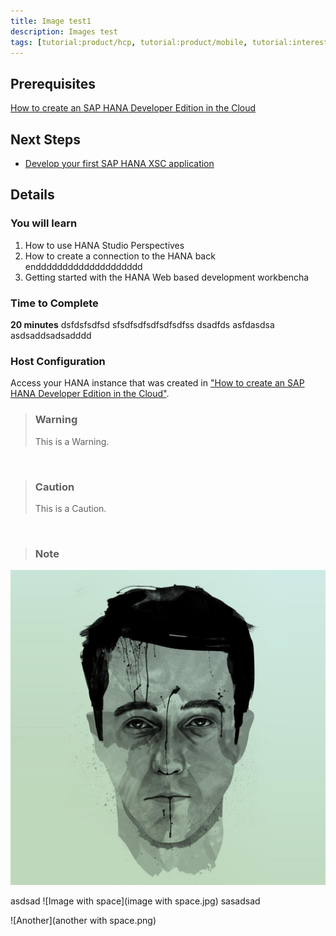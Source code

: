 ```yaml
---
title: Image test1
description: Images test
tags: [tutorial:product/hcp, tutorial:product/mobile, tutorial:interest/gettingstarted]
---
```


## Prerequisites  
[How to create an SAP HANA Developer Edition in the Cloud](http://go.sap.com/developer/tutorials/hana-setup-cloud.html)

## Next Steps
- [Develop your first SAP HANA XSC application](http://go.sap.com/developer/tutorials/hana-web-development-workbench.html)

 
## Details
### You will learn  
1. How to use HANA Studio Perspectives
2. How to create a connection to the HANA back endddddddddddddddddddd
3. Getting started with the HANA Web based development workbencha


### Time to Complete
**20 minutes** dsfdsfsdfsd sfsdfsdfsdfsdfsdfss dsadfds asfdasdsa asdsaddsadsadddd

### Host Configuration
Access your HANA instance that was created in ["How to create an SAP HANA Developer Edition in the Cloud"](http://go.sap.com/developer/tutorials/hana-setup-cloud.html).

>### Warning
>This is a Warning.

&nbsp;

>### Caution
>This is a Caution.

&nbsp;

>### Note

![Image - new new](image.jpg)


asdsad ![Image with space](image with space.jpg) sasadsad

![Another](another with space.png)


